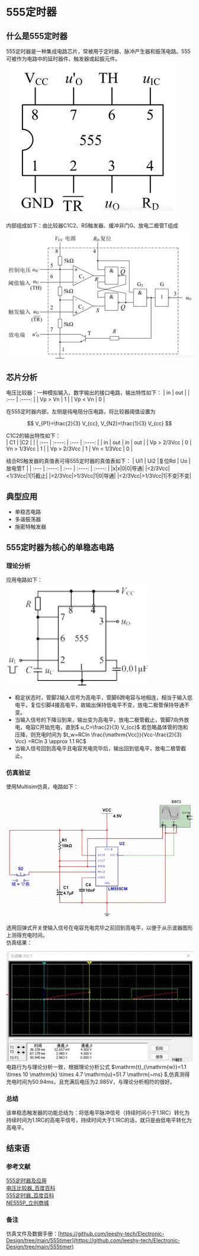 # 555定时器


## 什么是555定时器
555定时器是一种集成电路芯片，常被用于定时器、脉冲产生器和振荡电路。555可被作为电路中的延时器件、触发器或起振元件。  
![555timer](/image/555timer/555timer_pin.jpg)  

内部组成如下：由比较器C1C2、RS触发器、缓冲非门G、放电二极管T组成

![555timer](/image/555timer/555timer_inner.jpg)
## 芯片分析
电压比较器：一种模拟输入、数字输出的接口电路，输出特性如下：
| in          | out         |
| :---        |    :----:   |
| Vp > Vn     | 1           |
| Vp < Vn     | 0           | 

在555定时器内部，左侧是纯电阻分压电路，将比较器阈值设置为   

$$ 
V_{P1}=\frac{2}{3} V_{cc}, V_{N2}=\frac{1}{3} V_{cc} 
$$

C1C2的输出特性如下：    
| C1          |             |C2           |             | 
| :---        |    :----:   | :---        |    :----:   |
| in          | out         | in          | out         |
| Vp > 2/3Vcc     | 0           | Vn > 1/3Vcc     | 1           |
| Vp > 2/3Vcc     | 1           | Vn < 1/3Vcc     | 0           |

结合RS触发器的真值表可得555定时器的真值表如下： 
| Ui1          | Ui2            |复位Rd           | Uo            |放电管T             |
| :---        |    :----:   | :---        |    :----:   |    :----:   |
|x|x|0|0|导通|
|<2/3Vcc|<1/3Vcc|1|1|截止|
|>2/3Vcc|>1/3Vcc|1|0|导通|
|<2/3Vcc|>1/3Vcc|1|不变|不变|
## 典型应用
- 单稳态电路
- 多谐振荡器
- 施密特触发器
## 555定时器为核心的单稳态电路
### 理论分析
应用电路如下：  
![单稳态电路](/image/555timer/application.jpg)    
- 稳定状态时，管脚2输入信号为高电平，管脚6跨电容与地相连，相当于输入低电平，复位引脚4接高电平，故输出保持低电平不变，放电二极管保持导通不变。
- 当输入信号的下降沿到来，输出变为高电平，放电二极管截止，管脚7向外放电，电容C开始充电，直到$
u_C=\frac{2}{3} V_{cc}$
若忽略晶体管的饱和压降，则充电时间为
$t_w=RCln \frac{\mathrm{Vcc}}{Vcc-\frac{2}{3} Vcc} =RCln 3 \approx 1.1 RC$
- 当输入信号回到高电平且电容充电完毕后，输出回到低电平，放电二极管截止。  
### 仿真验证
使用Multisim仿真，电路如下： 

![单稳态电路仿真](/image/555timer/mutisim.jpg)

选用回弹式开关使输入信号在电容充电完毕之前回到高电平，以便于从示波器图形上测得充电时间。    
仿真结果：  

![仿真结果](/image/555timer/result.jpg)  
电路行为与理论分析一致，根据理论分析公式
$\mathrm{t}_{\mathrm{w}}=1.1 \times 10 \mathrm{k} \times 4.7 \mathrm{u}=51.7 \mathrm{~ms} $,仿真测得充电时间为50.94ms，且充满后电压为2.985V，与理论分析相符的很好。
### 总结
该单稳态触发器的功能总结为：将低电平脉冲信号（持续时间小于1.1RC）转化为持续时间为1.1RC的高电平信号，持续时间大于1.1RC的话，就只是由低电平转化为高电平。
## 结束语
### 参考文献
[555定时器及应用](https://blog.csdn.net/acslsr/article/details/105730908)  
[电压比较器_百度百科](https://baike.baidu.com/item/%E7%94%B5%E5%8E%8B%E6%AF%94%E8%BE%83%E5%99%A8/775444)    
[555定时器_百度百科](https://baike.baidu.com/item/555%E5%AE%9A%E6%97%B6%E5%99%A8/6740686)  
[NE555P_立创商城](https://item.szlcsc.com/47753.html) 
### 备注
仿真文件及数据手册：[https://github.com/leeshy-tech/Electronic-Design/tree/main/555timer](https://github.com/leeshy-tech/Electronic-Design/tree/main/555timer)  
